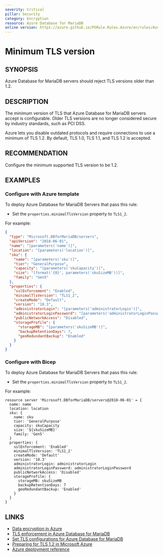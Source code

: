 ```yaml
---
severity: Critical
pillar: Security
category: Encryption
resource: Azure Database for MariaDB
online version: https://azure.github.io/PSRule.Rules.Azure/en/rules/Azure.MariaDB.MinTLS/
---
```


# Minimum TLS version

## SYNOPSIS

Azure Database for MariaDB servers should reject TLS versions older than 1.2.

## DESCRIPTION

The minimum version of TLS that Azure Database for MariaDB servers accept is configurable.
Older TLS versions are no longer considered secure by industry standards, such as PCI DSS.

Azure lets you disable outdated protocols and require connections to use a minimum of TLS 1.2.
By default, TLS 1.0, TLS 1.1, and TLS 1.2 is accepted.

## RECOMMENDATION

Configure the minimum supported TLS version to be 1.2.

## EXAMPLES

### Configure with Azure template

To deploy Azure Database for MariaDB Servers that pass this rule:

- Set the `properties.minimalTlsVersion` property to `TLS1_2`.

For example:

```json
{
  "type": "Microsoft.DBforMariaDB/servers",
  "apiVersion": "2018-06-01",
  "name": "[parameters('name')]",
  "location": "[parameters('location')]",
  "sku": {
    "name": "[parameters('sku')]",
    "tier": "GeneralPurpose",
    "capacity": "[parameters('skuCapacity')]",
    "size": "[format('{0}', parameters('skuSizeMB'))]",
    "family": "Gen5"
  },
  "properties": {
    "sslEnforcement": "Enabled",
    "minimalTlsVersion": "TLS1_2",
    "createMode": "Default",
    "version": "10.3",
    "administratorLogin": "[parameters('administratorLogin')]",
    "administratorLoginPassword": "[parameters('administratorLoginPassword')]",
    "publicNetworkAccess": "Disabled",
    "storageProfile": {
      "storageMB": "[parameters('skuSizeMB')]",
      "backupRetentionDays": 7,
      "geoRedundantBackup": "Enabled"
    }
  }
}
```

### Configure with Bicep

To deploy Azure Database for MariaDB Servers that pass this rule:

- Set the `properties.minimalTlsVersion` property to `TLS1_2`.

For example:

```bicep
resource server 'Microsoft.DBforMariaDB/servers@2018-06-01' = {
  name: name
  location: location
  sku: {
    name: sku
    tier: 'GeneralPurpose'
    capacity: skuCapacity
    size: '${skuSizeMB}'
    family: 'Gen5'
  }
  properties: {
    sslEnforcement: 'Enabled'
    minimalTlsVersion: 'TLS1_2'
    createMode: 'Default'
    version: '10.3'
    administratorLogin: administratorLogin
    administratorLoginPassword: administratorLoginPassword
    publicNetworkAccess: 'Disabled'
    storageProfile: {
      storageMB: skuSizeMB
      backupRetentionDays: 7
      geoRedundantBackup: 'Enabled'
    }
  }
}
```

## LINKS

- [Data encryption in Azure](https://learn.microsoft.com/azure/architecture/framework/security/design-storage-encryption#data-in-transit)
- [TLS enforcement in Azure Database for MariaDB](https://learn.microsoft.com/azure/mariadb/concepts-ssl-connection-security#tls-enforcement-in-azure-database-for-mariadb)
- [Set TLS configurations for Azure Database for MariaDB](https://learn.microsoft.com/azure/mariadb/howto-tls-configurations)
- [Preparing for TLS 1.2 in Microsoft Azure](https://azure.microsoft.com/updates/azuretls12/)
- [Azure deployment reference](https://learn.microsoft.com/azure/templates/microsoft.dbformariadb/servers)
